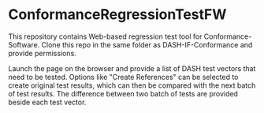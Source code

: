 # ConformanceRegressionTestFW

This repository contains Web-based regression test tool for Conformance-Software.
Clone this repo in the same folder as DASH-IF-Conformance and provide permissions.

Launch the page on the browser and provide a list of DASH test vectors that need to be tested.
Options like "Create References" can be selected to create original test results, which can then be compared with the next batch of test results.
The difference between two batch of tests are provided beside each test vector.
